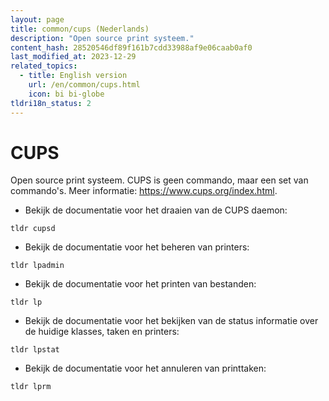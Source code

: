 ```yaml
---
layout: page
title: common/cups (Nederlands)
description: "Open source print systeem."
content_hash: 28520546df89f161b7cdd33988af9e06caab0af0
last_modified_at: 2023-12-29
related_topics:
  - title: English version
    url: /en/common/cups.html
    icon: bi bi-globe
tldri18n_status: 2
---
```

# CUPS

Open source print systeem.
CUPS is geen commando, maar een set van commando's.
Meer informatie: <https://www.cups.org/index.html>.

- Bekijk de documentatie voor het draaien van de CUPS daemon:

`tldr cupsd`

- Bekijk de documentatie voor het beheren van printers:

`tldr lpadmin`

- Bekijk de documentatie voor het printen van bestanden:

`tldr lp`

- Bekijk de documentatie voor het bekijken van de status informatie over de huidige klasses, taken en printers:

`tldr lpstat`

- Bekijk de documentatie voor het annuleren van printtaken:

`tldr lprm`
